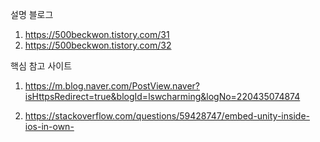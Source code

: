 설명 블로그

1. https://500beckwon.tistory.com/31
2. https://500beckwon.tistory.com/32

핵심 참고 사이트
1. https://m.blog.naver.com/PostView.naver?isHttpsRedirect=true&blogId=lswcharming&logNo=220435074874

2. https://stackoverflow.com/questions/59428747/embed-unity-inside-ios-in-own-

